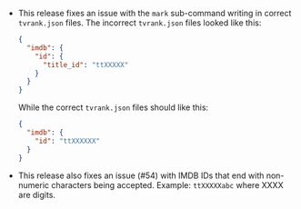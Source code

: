 * This release fixes an issue with the `mark` sub-command writing in correct `tvrank.json`
  files. The incorrect `tvrank.json` files looked like this:

  ```json
  {
    "imdb": {
      "id": {
        "title_id": "ttXXXXX"
      }
    }
  }
  ```

  While the correct `tvrank.json` files should like this:

  ```json
  {
    "imdb": {
      "id": "ttXXXXXX"
    }
  }
  ```

* This release also fixes an issue (#54) with IMDB IDs that end with non-numeric
  characters being accepted. Example: `ttXXXXXabc` where XXXX are digits.

